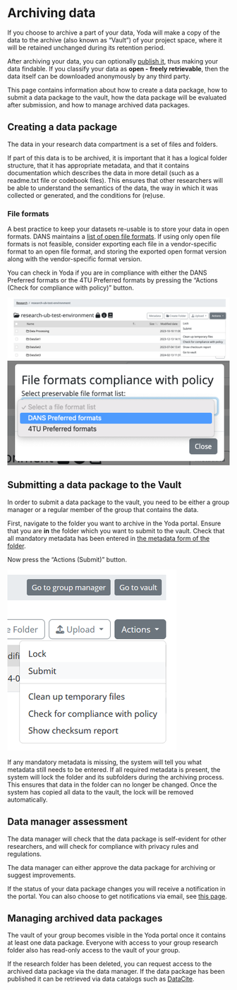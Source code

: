 # Archiving data
If you choose to archive a part of your data, Yoda will make a copy of the data to the archive (also known as &ldquo;Vault&rdquo;) of your project space,
where it will be retained unchanged during its retention period.

After archiving your data, you can optionally [publish it](publishing.html), thus making your data findable. If you classify your data as **open - freely retrievable**, then the data itself can be downloaded anonymously by any third party.

This page contains information about how to create a data package, how to submit a data package to the vault,
how the data package will be evaluated after submission, and how to manage archived data packages.

## Creating a data package

The data in your research data compartment is a set of files and folders.

If part of this data is to be archived, it is important that it has a logical folder structure, that
it has appropriate metadata, and that it contains documentation which describes the data in more detail (such as
a readme.txt file or codebook files). This ensures that other researchers will be able to understand
the semantics of the data, the way in which it was collected or generated, and the conditions for (re)use.

### File formats

A best practice to keep your datasets re-usable is to store your data in open formats. DANS maintains a
[list of open file formats](https://dans.knaw.nl/en/about/services/easy/information-about-depositing-data/before-depositing/file-formats).
If using only open file formats is not feasible, consider exporting each file in a vendor-specific format to an open file format, and storing the exported open format version along with the vendor-specific format version.

You can check in Yoda if you are in compliance with either the DANS Preferred formats or the 4TU Preferred formats by pressing the &ldquo;Actions (Check for compliance with policy)&rdquo; button. 

![CheckforCompliance1](screenshots/CheckforCompliance1.png)
![CheckforCompliance2](screenshots/CheckforCompliance2.png)

## Submitting a data package to the Vault

In order to submit a data package to the vault, you need to be either a group manager or a regular member of the
group that contains the data.

First, navigate to the folder you want to archive in the Yoda portal. Ensure that you are  **in** the folder which
you want to submit to the vault. Check that all mandatory metadata has been entered in
[the metadata form of the folder](metadata-add.html).

Now press the &ldquo;Actions (Submit)&rdquo; button. 

![Submit](screenshots/submit-action.png)

If any mandatory metadata is missing, the system will tell you what metadata still needs to be entered.
If all required metadata is present, the system will lock the folder and its subfolders during the archiving process. This ensures that data in the folder can no longer be changed. Once the system has copied all data to the vault, the lock will be removed
automatically.

## Data manager assessment

The data manager will check that the data package is self-evident for other researchers, and
will check for compliance with privacy rules and regulations. 

The data manager can either approve the data package for archiving or suggest improvements.

If the status of your data package changes you will receive a notification in the portal. You can also choose to get notifications via email, see [this page](notification-settings.md).

## Managing archived data packages

The vault of your group becomes visible in the Yoda portal once it contains at least one data package. Everyone with access to your group research folder also has read-only access to the vault of your group.

If the research folder has been deleted, you can request access to the archived data package via the data manager. If the data package has been published it can be retrieved via data catalogs such as [DataCite](https://search.datacite.org/).
